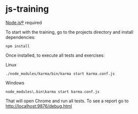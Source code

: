 # js-training

[Node.js®](https://nodejs.org/) required

To start with the training, go to the projects directory and install dependencies:
```
npm install
```

Once installed, to execute all tests and exercises:

Linux
```
./node_modules/karma/bin/karma start karma.conf.js
```
Windows
```
node_modules\.bin\karma start karma.conf.js
```

That will open Chrome and run all tests. To see a report go to [http://localhost:9876/debug.html](http://localhost:9876/debug.html)
